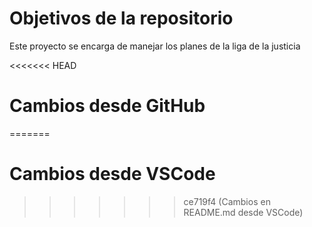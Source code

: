 # Objetivos de la repositorio

Este proyecto se encarga de manejar los planes de la liga de la justicia

<<<<<<< HEAD
# Cambios desde GitHub
=======
# Cambios desde VSCode

>>>>>>> ce719f4 (Cambios en README.md desde VSCode)
